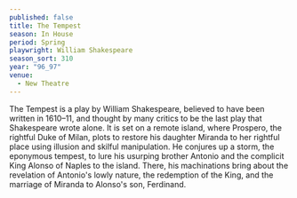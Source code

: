 ```yaml
---
published: false
title: The Tempest
season: In House
period: Spring
playwright: William Shakespeare
season_sort: 310
year: "96_97"
venue:
  - New Theatre
---
```


The Tempest is a play by William Shakespeare, believed to have been written in 1610–11, and thought by many critics to be the last play that Shakespeare wrote alone. It is set on a remote island, where Prospero, the rightful Duke of Milan, plots to restore his daughter Miranda to her rightful place using illusion and skilful manipulation. He conjures up a storm, the eponymous tempest, to lure his usurping brother Antonio and the complicit King Alonso of Naples to the island. There, his machinations bring about the revelation of Antonio's lowly nature, the redemption of the King, and the marriage of Miranda to Alonso's son, Ferdinand.
